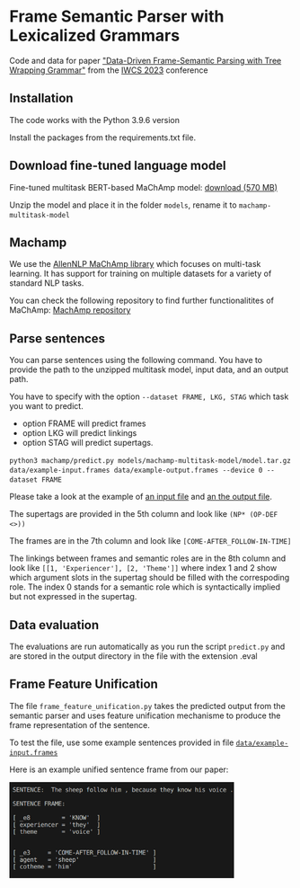 # Frame Semantic Parser with Lexicalized Grammars

Code and data for paper ["Data-Driven Frame-Semantic Parsing
with Tree Wrapping Grammar"](https://iwcs.pimoid.fr/42.pdf) from the [IWCS 2023](https://iwcs2023.loria.fr/) conference


## Installation

The code works with the Python 3.9.6 version

Install the packages from the requirements.txt file. 


## Download fine-tuned language model

Fine-tuned multitask BERT-based MaChAmp model:	[download (570 MB)](https://zenodo.org/records/14626357)

Unzip the model and place it in the folder `models`, rename it to `machamp-multitask-model`

## Machamp

We use the [AllenNLP MaChAmp library](https://bitbucket.org/ahmetustunn/mtp/src/master/) which focuses on multi-task learning. It has support for training on multiple datasets for a variety of standard NLP tasks. 

You can check the following repository to find further functionalitites of MaChAmp:
[MachAmp repository](https://bitbucket.org/ahmetustunn/mtp/src/master/)

## Parse sentences

You can parse sentences using the following command. You have to provide the path to the unzipped multitask model, input data, and an output path.

You have to specify with the option `--dataset FRAME, LKG, STAG` which task you want to predict.

- option FRAME will predict frames
- option LKG will predict linkings
- option STAG will predict supertags.

`python3 machamp/predict.py models/machamp-multitask-model/model.tar.gz data/example-input.frames data/example-output.frames --device 0 --dataset FRAME`

Please take a look at the example of [an input file](https://github.com/TaniaBladier/Frame-Semantic-Parser-with-Lexicalized-Grammars/blob/main/data/example-input.frames) and [an the output file](https://github.com/TaniaBladier/Frame-Semantic-Parser-with-Lexicalized-Grammars/blob/main/data/example-output.frames).

The supertags are provided in the 5th column and look like `(NP* (OP-DEF <>))`

The frames are in the 7th column and look like `[COME-AFTER_FOLLOW-IN-TIME]`

The linkings between frames and semantic roles are in the 8th column and look like `[[1, 'Experiencer'], [2, 'Theme']]` where index 1 and 2 show which argument slots in the supertag should be filled with the correspoding role. The index 0 stands for a semantic role which is syntactically implied but not expressed in the supertag.


## Data evaluation

The evaluations are run automatically as you run the script `predict.py` and are stored in the output directory in the file with the extension .eval

## Frame Feature Unification 

The file `frame_feature_unification.py` takes the predicted output from the semantic parser and uses feature unification mechanisme to produce the frame representation of the sentence.

To test the file, use some example sentences provided in file [`data/example-input.frames`](https://github.com/TaniaBladier/Frame-Semantic-Parser-with-Lexicalized-Grammars/blob/main/data/example-input.frames)

Here is an example unified sentence frame from our paper:

<img src="https://github.com/TaniaBladier/Frame-Semantic-Parser-with-Lexicalized-Grammars/blob/main/img/Example-Frame-Representation.png" width="400">



